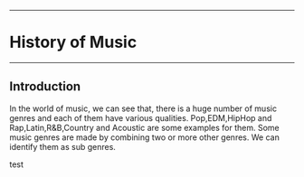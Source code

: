 ___
# History of Music
___

## Introduction
In the world of music, we can see that, there is a huge number of music genres and each of them have various qualities. Pop,EDM,HipHop and Rap,Latin,R&B,Country and Acoustic are some examples for them. Some music genres are made by combining two or more other genres. We can identify them as sub genres.

test
